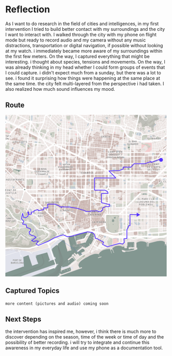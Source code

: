 # Reflection
As I want to do research in the field of cities and intelligences, in my first intervention I tried to build better contact with my surroundings and the city I want to interact with. I walked through the city with my phone on flight mode but ready to record audio and my camera without any music distractions, transportation or digital navigation, if possible without looking at my watch. i immediately became more aware of my surroundings within the first few meters. On the way, I captured everything that might be interesting. i thought about species, tensions and movements. On the way, I was already thinking in my head whether I could form groups of events that I could capture.  i didn't expect much from a sunday, but there was a lot to see. i found it surprising how things were happening at the same place at the same time. the city felt multi-layered from the perspective i had taken. I also realized how much sound influences my mood. 

## Route
![Route](../../images/Bearbeitet/interventionRoute.png)

## Captured Topics
`more content (pictures and audio) coming soon`

## Next Steps
the intervention has inspired me, however, i think there is much more to discover depending on the season, time of the week or time of day and the possibility of better recording. i will try to integrate and continue this awareness in my everyday life and use my phone as a documentation tool. 